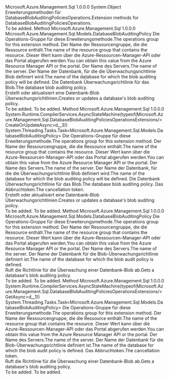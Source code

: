 <Type Name="DatabaseBlobAuditingPoliciesOperationsExtensions" FullName="Microsoft.Azure.Management.Sql.DatabaseBlobAuditingPoliciesOperationsExtensions">
  <TypeSignature Language="C#" Value="public static class DatabaseBlobAuditingPoliciesOperationsExtensions" />
  <TypeSignature Language="ILAsm" Value=".class public auto ansi abstract sealed beforefieldinit DatabaseBlobAuditingPoliciesOperationsExtensions extends System.Object" />
  <TypeSignature Language="DocId" Value="T:Microsoft.Azure.Management.Sql.DatabaseBlobAuditingPoliciesOperationsExtensions" />
  <TypeSignature Language="VB.NET" Value="Public Module DatabaseBlobAuditingPoliciesOperationsExtensions" />
  <TypeSignature Language="F#" Value="type DatabaseBlobAuditingPoliciesOperationsExtensions = class" />
  <AssemblyInfo>
    <AssemblyName>Microsoft.Azure.Management.Sql</AssemblyName>
    <AssemblyVersion>1.0.0.0</AssemblyVersion>
  </AssemblyInfo>
  <Base>
    <BaseTypeName>System.Object</BaseTypeName>
  </Base>
  <Interfaces />
  <Docs>
    <summary>
            <span data-ttu-id="32cb2-101">Erweiterungsmethoden für DatabaseBlobAuditingPoliciesOperations.</span><span class="sxs-lookup"><span data-stu-id="32cb2-101">Extension methods for DatabaseBlobAuditingPoliciesOperations.</span></span>
            </summary>
    <remarks>To be added.</remarks>
  </Docs>
  <Members>
    <Member MemberName="CreateOrUpdate">
      <MemberSignature Language="C#" Value="public static Microsoft.Azure.Management.Sql.Models.DatabaseBlobAuditingPolicy CreateOrUpdate (this Microsoft.Azure.Management.Sql.IDatabaseBlobAuditingPoliciesOperations operations, string resourceGroupName, string serverName, string databaseName, Microsoft.Azure.Management.Sql.Models.DatabaseBlobAuditingPolicy parameters);" />
      <MemberSignature Language="ILAsm" Value=".method public static hidebysig class Microsoft.Azure.Management.Sql.Models.DatabaseBlobAuditingPolicy CreateOrUpdate(class Microsoft.Azure.Management.Sql.IDatabaseBlobAuditingPoliciesOperations operations, string resourceGroupName, string serverName, string databaseName, class Microsoft.Azure.Management.Sql.Models.DatabaseBlobAuditingPolicy parameters) cil managed" />
      <MemberSignature Language="DocId" Value="M:Microsoft.Azure.Management.Sql.DatabaseBlobAuditingPoliciesOperationsExtensions.CreateOrUpdate(Microsoft.Azure.Management.Sql.IDatabaseBlobAuditingPoliciesOperations,System.String,System.String,System.String,Microsoft.Azure.Management.Sql.Models.DatabaseBlobAuditingPolicy)" />
      <MemberSignature Language="VB.NET" Value="&lt;Extension()&gt;&#xA;Public Function CreateOrUpdate (operations As IDatabaseBlobAuditingPoliciesOperations, resourceGroupName As String, serverName As String, databaseName As String, parameters As DatabaseBlobAuditingPolicy) As DatabaseBlobAuditingPolicy" />
      <MemberSignature Language="F#" Value="static member CreateOrUpdate : Microsoft.Azure.Management.Sql.IDatabaseBlobAuditingPoliciesOperations * string * string * string * Microsoft.Azure.Management.Sql.Models.DatabaseBlobAuditingPolicy -&gt; Microsoft.Azure.Management.Sql.Models.DatabaseBlobAuditingPolicy" Usage="Microsoft.Azure.Management.Sql.DatabaseBlobAuditingPoliciesOperationsExtensions.CreateOrUpdate (operations, resourceGroupName, serverName, databaseName, parameters)" />
      <MemberType>Method</MemberType>
      <AssemblyInfo>
        <AssemblyName>Microsoft.Azure.Management.Sql</AssemblyName>
        <AssemblyVersion>1.0.0.0</AssemblyVersion>
      </AssemblyInfo>
      <ReturnValue>
        <ReturnType>Microsoft.Azure.Management.Sql.Models.DatabaseBlobAuditingPolicy</ReturnType>
      </ReturnValue>
      <Parameters>
        <Parameter Name="operations" Type="Microsoft.Azure.Management.Sql.IDatabaseBlobAuditingPoliciesOperations" RefType="this" />
        <Parameter Name="resourceGroupName" Type="System.String" />
        <Parameter Name="serverName" Type="System.String" />
        <Parameter Name="databaseName" Type="System.String" />
        <Parameter Name="parameters" Type="Microsoft.Azure.Management.Sql.Models.DatabaseBlobAuditingPolicy" />
      </Parameters>
      <Docs>
        <param name="operations">
            <span data-ttu-id="32cb2-102">Die Operations-Gruppe für diese Erweiterungsmethode.</span><span class="sxs-lookup"><span data-stu-id="32cb2-102">The operations group for this extension method.</span></span>
            </param>
        <param name="resourceGroupName">
            <span data-ttu-id="32cb2-103">Der Name der Ressourcengruppe, die die Ressource enthält.</span><span class="sxs-lookup"><span data-stu-id="32cb2-103">The name of the resource group that contains the resource.</span></span> <span data-ttu-id="32cb2-104">Dieser Wert kann über die Azure-Ressourcen-Manager-API oder das Portal abgerufen werden.</span><span class="sxs-lookup"><span data-stu-id="32cb2-104">You can obtain this value from the Azure Resource Manager API or the portal.</span></span>
            </param>
        <param name="serverName">
            <span data-ttu-id="32cb2-105">Der Name des Servers.</span><span class="sxs-lookup"><span data-stu-id="32cb2-105">The name of the server.</span></span>
            </param>
        <param name="databaseName">
            <span data-ttu-id="32cb2-106">Der Name der Datenbank, für die die Überwachungsrichtlinie Blob definiert wird.</span><span class="sxs-lookup"><span data-stu-id="32cb2-106">The name of the database for which the blob auditing policy will be defined.</span></span>
            </param>
        <param name="parameters">
            <span data-ttu-id="32cb2-107">Die Datenbank Überwachungsrichtlinie für das Blob.</span><span class="sxs-lookup"><span data-stu-id="32cb2-107">The database blob auditing policy.</span></span>
            </param>
        <summary>
            <span data-ttu-id="32cb2-108">Erstellt oder aktualisiert eine Datenbank-Blob Überwachungsrichtlinien.</span><span class="sxs-lookup"><span data-stu-id="32cb2-108">Creates or updates a database's blob auditing policy.</span></span>
            </summary>
        <returns>To be added.</returns>
        <remarks>To be added.</remarks>
      </Docs>
    </Member>
    <Member MemberName="CreateOrUpdateAsync">
      <MemberSignature Language="C#" Value="public static System.Threading.Tasks.Task&lt;Microsoft.Azure.Management.Sql.Models.DatabaseBlobAuditingPolicy&gt; CreateOrUpdateAsync (this Microsoft.Azure.Management.Sql.IDatabaseBlobAuditingPoliciesOperations operations, string resourceGroupName, string serverName, string databaseName, Microsoft.Azure.Management.Sql.Models.DatabaseBlobAuditingPolicy parameters, System.Threading.CancellationToken cancellationToken = null);" />
      <MemberSignature Language="ILAsm" Value=".method public static hidebysig class System.Threading.Tasks.Task`1&lt;class Microsoft.Azure.Management.Sql.Models.DatabaseBlobAuditingPolicy&gt; CreateOrUpdateAsync(class Microsoft.Azure.Management.Sql.IDatabaseBlobAuditingPoliciesOperations operations, string resourceGroupName, string serverName, string databaseName, class Microsoft.Azure.Management.Sql.Models.DatabaseBlobAuditingPolicy parameters, valuetype System.Threading.CancellationToken cancellationToken) cil managed" />
      <MemberSignature Language="DocId" Value="M:Microsoft.Azure.Management.Sql.DatabaseBlobAuditingPoliciesOperationsExtensions.CreateOrUpdateAsync(Microsoft.Azure.Management.Sql.IDatabaseBlobAuditingPoliciesOperations,System.String,System.String,System.String,Microsoft.Azure.Management.Sql.Models.DatabaseBlobAuditingPolicy,System.Threading.CancellationToken)" />
      <MemberSignature Language="F#" Value="static member CreateOrUpdateAsync : Microsoft.Azure.Management.Sql.IDatabaseBlobAuditingPoliciesOperations * string * string * string * Microsoft.Azure.Management.Sql.Models.DatabaseBlobAuditingPolicy * System.Threading.CancellationToken -&gt; System.Threading.Tasks.Task&lt;Microsoft.Azure.Management.Sql.Models.DatabaseBlobAuditingPolicy&gt;" Usage="Microsoft.Azure.Management.Sql.DatabaseBlobAuditingPoliciesOperationsExtensions.CreateOrUpdateAsync (operations, resourceGroupName, serverName, databaseName, parameters, cancellationToken)" />
      <MemberType>Method</MemberType>
      <AssemblyInfo>
        <AssemblyName>Microsoft.Azure.Management.Sql</AssemblyName>
        <AssemblyVersion>1.0.0.0</AssemblyVersion>
      </AssemblyInfo>
      <Attributes>
        <Attribute>
          <AttributeName>System.Runtime.CompilerServices.AsyncStateMachine(typeof(Microsoft.Azure.Management.Sql.DatabaseBlobAuditingPoliciesOperationsExtensions/&lt;CreateOrUpdateAsync&gt;d__3))</AttributeName>
        </Attribute>
      </Attributes>
      <ReturnValue>
        <ReturnType>System.Threading.Tasks.Task&lt;Microsoft.Azure.Management.Sql.Models.DatabaseBlobAuditingPolicy&gt;</ReturnType>
      </ReturnValue>
      <Parameters>
        <Parameter Name="operations" Type="Microsoft.Azure.Management.Sql.IDatabaseBlobAuditingPoliciesOperations" RefType="this" />
        <Parameter Name="resourceGroupName" Type="System.String" />
        <Parameter Name="serverName" Type="System.String" />
        <Parameter Name="databaseName" Type="System.String" />
        <Parameter Name="parameters" Type="Microsoft.Azure.Management.Sql.Models.DatabaseBlobAuditingPolicy" />
        <Parameter Name="cancellationToken" Type="System.Threading.CancellationToken" />
      </Parameters>
      <Docs>
        <param name="operations">
            <span data-ttu-id="32cb2-109">Die Operations-Gruppe für diese Erweiterungsmethode.</span><span class="sxs-lookup"><span data-stu-id="32cb2-109">The operations group for this extension method.</span></span>
            </param>
        <param name="resourceGroupName">
            <span data-ttu-id="32cb2-110">Der Name der Ressourcengruppe, die die Ressource enthält.</span><span class="sxs-lookup"><span data-stu-id="32cb2-110">The name of the resource group that contains the resource.</span></span> <span data-ttu-id="32cb2-111">Dieser Wert kann über die Azure-Ressourcen-Manager-API oder das Portal abgerufen werden.</span><span class="sxs-lookup"><span data-stu-id="32cb2-111">You can obtain this value from the Azure Resource Manager API or the portal.</span></span>
            </param>
        <param name="serverName">
            <span data-ttu-id="32cb2-112">Der Name des Servers.</span><span class="sxs-lookup"><span data-stu-id="32cb2-112">The name of the server.</span></span>
            </param>
        <param name="databaseName">
            <span data-ttu-id="32cb2-113">Der Name der Datenbank, für die die Überwachungsrichtlinie Blob definiert wird.</span><span class="sxs-lookup"><span data-stu-id="32cb2-113">The name of the database for which the blob auditing policy will be defined.</span></span>
            </param>
        <param name="parameters">
            <span data-ttu-id="32cb2-114">Die Datenbank Überwachungsrichtlinie für das Blob.</span><span class="sxs-lookup"><span data-stu-id="32cb2-114">The database blob auditing policy.</span></span>
            </param>
        <param name="cancellationToken">
            <span data-ttu-id="32cb2-115">Das Abbruchtoken.</span><span class="sxs-lookup"><span data-stu-id="32cb2-115">The cancellation token.</span></span>
            </param>
        <summary>
            <span data-ttu-id="32cb2-116">Erstellt oder aktualisiert eine Datenbank-Blob Überwachungsrichtlinien.</span><span class="sxs-lookup"><span data-stu-id="32cb2-116">Creates or updates a database's blob auditing policy.</span></span>
            </summary>
        <returns>To be added.</returns>
        <remarks>To be added.</remarks>
      </Docs>
    </Member>
    <Member MemberName="Get">
      <MemberSignature Language="C#" Value="public static Microsoft.Azure.Management.Sql.Models.DatabaseBlobAuditingPolicy Get (this Microsoft.Azure.Management.Sql.IDatabaseBlobAuditingPoliciesOperations operations, string resourceGroupName, string serverName, string databaseName);" />
      <MemberSignature Language="ILAsm" Value=".method public static hidebysig class Microsoft.Azure.Management.Sql.Models.DatabaseBlobAuditingPolicy Get(class Microsoft.Azure.Management.Sql.IDatabaseBlobAuditingPoliciesOperations operations, string resourceGroupName, string serverName, string databaseName) cil managed" />
      <MemberSignature Language="DocId" Value="M:Microsoft.Azure.Management.Sql.DatabaseBlobAuditingPoliciesOperationsExtensions.Get(Microsoft.Azure.Management.Sql.IDatabaseBlobAuditingPoliciesOperations,System.String,System.String,System.String)" />
      <MemberSignature Language="VB.NET" Value="&lt;Extension()&gt;&#xA;Public Function Get (operations As IDatabaseBlobAuditingPoliciesOperations, resourceGroupName As String, serverName As String, databaseName As String) As DatabaseBlobAuditingPolicy" />
      <MemberSignature Language="F#" Value="static member Get : Microsoft.Azure.Management.Sql.IDatabaseBlobAuditingPoliciesOperations * string * string * string -&gt; Microsoft.Azure.Management.Sql.Models.DatabaseBlobAuditingPolicy" Usage="Microsoft.Azure.Management.Sql.DatabaseBlobAuditingPoliciesOperationsExtensions.Get (operations, resourceGroupName, serverName, databaseName)" />
      <MemberType>Method</MemberType>
      <AssemblyInfo>
        <AssemblyName>Microsoft.Azure.Management.Sql</AssemblyName>
        <AssemblyVersion>1.0.0.0</AssemblyVersion>
      </AssemblyInfo>
      <ReturnValue>
        <ReturnType>Microsoft.Azure.Management.Sql.Models.DatabaseBlobAuditingPolicy</ReturnType>
      </ReturnValue>
      <Parameters>
        <Parameter Name="operations" Type="Microsoft.Azure.Management.Sql.IDatabaseBlobAuditingPoliciesOperations" RefType="this" />
        <Parameter Name="resourceGroupName" Type="System.String" />
        <Parameter Name="serverName" Type="System.String" />
        <Parameter Name="databaseName" Type="System.String" />
      </Parameters>
      <Docs>
        <param name="operations">
            <span data-ttu-id="32cb2-117">Die Operations-Gruppe für diese Erweiterungsmethode.</span><span class="sxs-lookup"><span data-stu-id="32cb2-117">The operations group for this extension method.</span></span>
            </param>
        <param name="resourceGroupName">
            <span data-ttu-id="32cb2-118">Der Name der Ressourcengruppe, die die Ressource enthält.</span><span class="sxs-lookup"><span data-stu-id="32cb2-118">The name of the resource group that contains the resource.</span></span> <span data-ttu-id="32cb2-119">Dieser Wert kann über die Azure-Ressourcen-Manager-API oder das Portal abgerufen werden.</span><span class="sxs-lookup"><span data-stu-id="32cb2-119">You can obtain this value from the Azure Resource Manager API or the portal.</span></span>
            </param>
        <param name="serverName">
            <span data-ttu-id="32cb2-120">Der Name des Servers.</span><span class="sxs-lookup"><span data-stu-id="32cb2-120">The name of the server.</span></span>
            </param>
        <param name="databaseName">
            <span data-ttu-id="32cb2-121">Der Name der Datenbank für die Blob-Überwachungsrichtlinie definiert ist.</span><span class="sxs-lookup"><span data-stu-id="32cb2-121">The name of the database for which the blob audit policy is defined.</span></span>
            </param>
        <summary>
            <span data-ttu-id="32cb2-122">Ruft die Richtlinie für die Überwachung einer Datenbank-Blob ab.</span><span class="sxs-lookup"><span data-stu-id="32cb2-122">Gets a database's blob auditing policy.</span></span>
            </summary>
        <returns>To be added.</returns>
        <remarks>To be added.</remarks>
      </Docs>
    </Member>
    <Member MemberName="GetAsync">
      <MemberSignature Language="C#" Value="public static System.Threading.Tasks.Task&lt;Microsoft.Azure.Management.Sql.Models.DatabaseBlobAuditingPolicy&gt; GetAsync (this Microsoft.Azure.Management.Sql.IDatabaseBlobAuditingPoliciesOperations operations, string resourceGroupName, string serverName, string databaseName, System.Threading.CancellationToken cancellationToken = null);" />
      <MemberSignature Language="ILAsm" Value=".method public static hidebysig class System.Threading.Tasks.Task`1&lt;class Microsoft.Azure.Management.Sql.Models.DatabaseBlobAuditingPolicy&gt; GetAsync(class Microsoft.Azure.Management.Sql.IDatabaseBlobAuditingPoliciesOperations operations, string resourceGroupName, string serverName, string databaseName, valuetype System.Threading.CancellationToken cancellationToken) cil managed" />
      <MemberSignature Language="DocId" Value="M:Microsoft.Azure.Management.Sql.DatabaseBlobAuditingPoliciesOperationsExtensions.GetAsync(Microsoft.Azure.Management.Sql.IDatabaseBlobAuditingPoliciesOperations,System.String,System.String,System.String,System.Threading.CancellationToken)" />
      <MemberSignature Language="F#" Value="static member GetAsync : Microsoft.Azure.Management.Sql.IDatabaseBlobAuditingPoliciesOperations * string * string * string * System.Threading.CancellationToken -&gt; System.Threading.Tasks.Task&lt;Microsoft.Azure.Management.Sql.Models.DatabaseBlobAuditingPolicy&gt;" Usage="Microsoft.Azure.Management.Sql.DatabaseBlobAuditingPoliciesOperationsExtensions.GetAsync (operations, resourceGroupName, serverName, databaseName, cancellationToken)" />
      <MemberType>Method</MemberType>
      <AssemblyInfo>
        <AssemblyName>Microsoft.Azure.Management.Sql</AssemblyName>
        <AssemblyVersion>1.0.0.0</AssemblyVersion>
      </AssemblyInfo>
      <Attributes>
        <Attribute>
          <AttributeName>System.Runtime.CompilerServices.AsyncStateMachine(typeof(Microsoft.Azure.Management.Sql.DatabaseBlobAuditingPoliciesOperationsExtensions/&lt;GetAsync&gt;d__1))</AttributeName>
        </Attribute>
      </Attributes>
      <ReturnValue>
        <ReturnType>System.Threading.Tasks.Task&lt;Microsoft.Azure.Management.Sql.Models.DatabaseBlobAuditingPolicy&gt;</ReturnType>
      </ReturnValue>
      <Parameters>
        <Parameter Name="operations" Type="Microsoft.Azure.Management.Sql.IDatabaseBlobAuditingPoliciesOperations" RefType="this" />
        <Parameter Name="resourceGroupName" Type="System.String" />
        <Parameter Name="serverName" Type="System.String" />
        <Parameter Name="databaseName" Type="System.String" />
        <Parameter Name="cancellationToken" Type="System.Threading.CancellationToken" />
      </Parameters>
      <Docs>
        <param name="operations">
            <span data-ttu-id="32cb2-123">Die Operations-Gruppe für diese Erweiterungsmethode.</span><span class="sxs-lookup"><span data-stu-id="32cb2-123">The operations group for this extension method.</span></span>
            </param>
        <param name="resourceGroupName">
            <span data-ttu-id="32cb2-124">Der Name der Ressourcengruppe, die die Ressource enthält.</span><span class="sxs-lookup"><span data-stu-id="32cb2-124">The name of the resource group that contains the resource.</span></span> <span data-ttu-id="32cb2-125">Dieser Wert kann über die Azure-Ressourcen-Manager-API oder das Portal abgerufen werden.</span><span class="sxs-lookup"><span data-stu-id="32cb2-125">You can obtain this value from the Azure Resource Manager API or the portal.</span></span>
            </param>
        <param name="serverName">
            <span data-ttu-id="32cb2-126">Der Name des Servers.</span><span class="sxs-lookup"><span data-stu-id="32cb2-126">The name of the server.</span></span>
            </param>
        <param name="databaseName">
            <span data-ttu-id="32cb2-127">Der Name der Datenbank für die Blob-Überwachungsrichtlinie definiert ist.</span><span class="sxs-lookup"><span data-stu-id="32cb2-127">The name of the database for which the blob audit policy is defined.</span></span>
            </param>
        <param name="cancellationToken">
            <span data-ttu-id="32cb2-128">Das Abbruchtoken.</span><span class="sxs-lookup"><span data-stu-id="32cb2-128">The cancellation token.</span></span>
            </param>
        <summary>
            <span data-ttu-id="32cb2-129">Ruft die Richtlinie für die Überwachung einer Datenbank-Blob ab.</span><span class="sxs-lookup"><span data-stu-id="32cb2-129">Gets a database's blob auditing policy.</span></span>
            </summary>
        <returns>To be added.</returns>
        <remarks>To be added.</remarks>
      </Docs>
    </Member>
  </Members>
</Type>